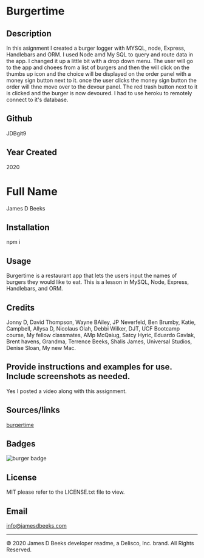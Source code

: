 # Burgertime

## Description
In this asignment I created a burger logger with MYSQL, node, Express, Handlebars and ORM.   I used Node amd My SQL to query and route data in the app. I changed it up a little bit with a drop down menu. The user will go to the app and choees from a list of burgers and then the will click on the thumbs up icon and the choice will be displayed on the order panel with a money sign button next to it. once the user clicks the money sign button the order will thne move over to the devour panel. The red trash button next to it is clicked and the burger is now devoured. I had to use heroku to remotely connect to it's database.

## Github
JDBgit9

## Year Created
2020

# Full Name
James D Beeks

## Installation
npm i

## Usage
Burgertime is a restaurant app that lets the users input the names of burgers they would like to eat. This is a lesson in MySQL, Node, Express, Handlebars, and ORM. 

## Credits
Jonny D, David Thompson, Wayne BAiley, JP Neverfeld, Ben Brumby, Katie, Campbell, Allysa D, Nicolaus Olah, Debbi Wilker, DJT, UCF Bootcamp course, My fellow classmates, AMp McQaiug, Satcy Hyric, Eduardo Gavlak, Brent havens, Grandma, Terrence Beeks, Shalis James, Universal Studios, Denise Sloan, My new Mac. 

## Provide instructions and examples for use. Include screenshots as needed.
Yes I posted a video along with this assignment. 

## Sources/links
[burgertime](https://dashboard.heroku.com/apps/aqueous-taiga-71567)

## Badges
![burger badge](https://img.shields.io/github/license/JDBgit9/Burgertime)

## License 
MIT please refer to the LICENSE.txt file to view.

## Email
info@jamesdbeeks.com


---
© 2020 James D Beeks developer readme, a Delisco, Inc. brand. All Rights Reserved.





    
